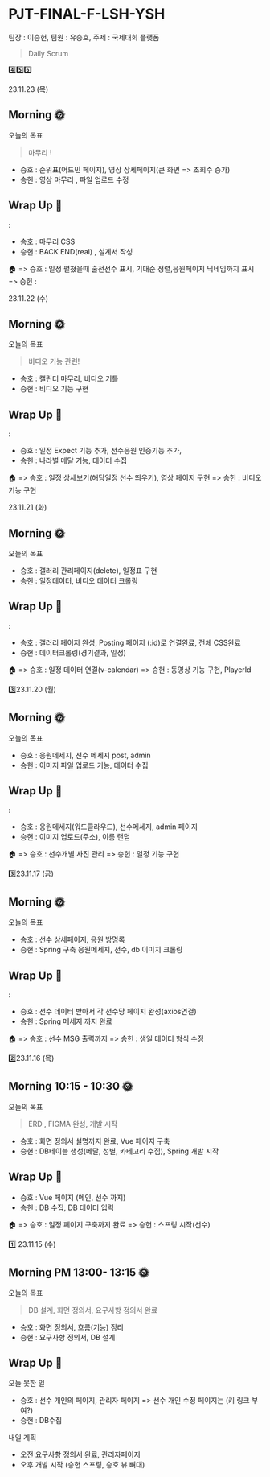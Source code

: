# PJT-FINAL-F-LSH-YSH
팀장 : 이승헌, 팀원 : 유승호, 주제 : 국제대회 플랫폼

> Daily Scrum

4️⃣5️⃣6️⃣

23.11.23 (목)
## Morning 🌞
오늘의 목표
> 마무리 !

- 승호 : 순위표(어드민 페이지), 영상 상세페이지(큰 화면 => 조회수 증가)
- 승헌 : 영상 마무리 , 파일 업로드 수정

## Wrap Up 🌚
:
- 승호 : 마무리 CSS
- 승헌 : BACK END(real) , 설계서 작성

🏠
=> 승호 : 일정 펼쳤을때 출전선수 표시, 기대순 정렬,응원페이지 닉네임까지 표시
=> 승헌 : 


23.11.22 (수)
## Morning 🌞
오늘의 목표
> 비디오 기능 관련!

- 승호 : 캘린더 마무리, 비디오 기틀
- 승헌 : 비디오 기능 구현

## Wrap Up 🌚
:
- 승호 : 일정 Expect 기능 추가, 선수응원 인증기능 추가,
- 승헌 : 나라별 메달 기능, 데이터 수집

🏠
=> 승호 : 일정 상세보기(해당일정 선수 띄우기), 영상 페이지 구현
=> 승헌 : 비디오 기능 구현


23.11.21 (화)
## Morning 🌞
오늘의 목표
>

- 승호 : 갤러리 관리페이지(delete), 일정표 구현
- 승헌 : 일정데이터, 비디오 데이터 크롤링

## Wrap Up 🌚
:
- 승호 : 갤러리 페이지 완성, Posting 페이지 (:id)로 연결완료, 전체 CSS완료
- 승헌 : 데이터크롤링(경기결과, 일정)

🏠
=> 승호 : 일정 데이터 연결(v-calendar)
=> 승헌 : 동영상 기능 구현, PlayerId


3️⃣23.11.20 (월)
## Morning 🌞
오늘의 목표
>
- 승호 : 응원메세지, 선수 메세지 post, admin
- 승헌 : 이미지 파일 업로드 기능, 데이터 수집

## Wrap Up 🌚
:
- 승호 : 응원메세지(워드클라우드), 선수메세지, admin 페이지
- 승헌 : 이미지 업로드(주소), 이름 랜덤

🏠
=> 승호 : 선수개별 사진 관리
=> 승헌 : 일정 기능 구현

3️⃣23.11.17 (금)
## Morning 🌞
오늘의 목표
>
- 승호 : 선수 상세페이지, 응원 방명록
- 승헌 : Spring 구축 응원메세지, 선수, db 이미지 크롤링

## Wrap Up 🌚
:
- 승호 : 선수 데이터 받아서 각 선수당 페이지 완성(axios연결)
- 승헌 : Spring 메세지 까지 완료

🏠
=> 승호 : 선수 MSG 출력까지
=> 승헌 : 생일 데이터 형식 수정

2️⃣23.11.16 (목)
## Morning 10:15 - 10:30 🌞
오늘의 목표
> ERD , FIGMA 완성, 개발 시작

- 승호 : 화면 정의서 설명까지 완료, Vue 페이지 구축
- 승헌 : DB테이블 생성(메달, 성별, 카테고리 수집), Spring 개발 시작

## Wrap Up 🌚
- 승호 : Vue 페이지 (메인, 선수 까지)
- 승헌 : DB 수집, DB 데이터 입력

🏠
=> 승호 : 일정 페이지 구축까지 완료
=> 승헌 : 스프링 시작(선수)

1️⃣ 23.11.15 (수)
## Morning PM 13:00- 13:15 🌞
오늘의 목표 
> DB 설계, 화면 정의서, 요구사항 정의서 완료

- 승호 : 화면 정의서, 흐름(기능) 정리
- 승헌 : 요구사항 정의서, DB 설계

## Wrap Up 🌚
오늘 못한 일 
- 승호 : 선수 개인의 페이지, 관리자 페이지
=> 선수 개인 수정 페이지는 (키 링크 부여?)
- 승헌 : DB수집

내일 계획
- 오전 요구사항 정의서 완료, 관리자페이지
- 오후 개발 시작 (승헌 스프링, 승호 뷰 뼈대)